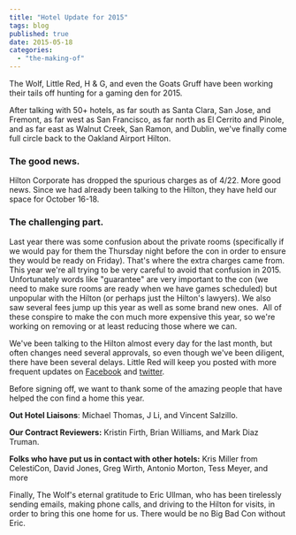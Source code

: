 ```yaml
---
title: "Hotel Update for 2015"
tags: blog
published: true
date: 2015-05-18
categories: 
  - "the-making-of"
---
```


The Wolf, Little Red, H & G, and even the Goats Gruff have been working their tails off hunting for a gaming den for 2015.

After talking with 50+ hotels, as far south as Santa Clara, San Jose, and Fremont, as far west as San Francisco, as far north as El Cerrito and Pinole, and as far east as Walnut Creek, San Ramon, and Dublin, we've finally come full circle back to the Oakland Airport Hilton.

### The good news.

Hilton Corporate has dropped the spurious charges as of 4/22. More good news. Since we had already been talking to the Hilton, they have held our space for October 16-18.

### The challenging part.

Last year there was some confusion about the private rooms (specifically if we would pay for them the Thursday night before the con in order to ensure they would be ready on Friday). That's where the extra charges came from. This year we're all trying to be very careful to avoid that confusion in 2015. Unfortunately words like "guarantee" are very important to the con (we need to make sure rooms are ready when we have games scheduled) but unpopular with the Hilton (or perhaps just the Hilton's lawyers). We also saw several fees jump up this year as well as some brand new ones.  All of these conspire to make the con much more expensive this year, so we're working on removing or at least reducing those where we can.

We've been talking to the Hilton almost every day for the last month, but often changes need several approvals, so even though we've been diligent, there have been several delays. Little Red will keep you posted with more frequent updates on [Facebook](https://www.facebook.com/BigBadCon) and [twitter](https://twitter.com/bigbadcon).

Before signing off, we want to thank some of the amazing people that have helped the con find a home this year.

**Out Hotel Liaisons**: Michael Thomas, J Li, and Vincent Salzillo.

**Our Contract Reviewers:** Kristin Firth, Brian Williams, and Mark Diaz Truman.

**Folks who have put us in contact with other hotels:** Kris Miller from CelestiCon, David Jones, Greg Wirth, Antonio Morton, Tess Meyer, and more

Finally, The Wolf's eternal gratitude to Eric Ullman, who has been tirelessly sending emails, making phone calls, and driving to the Hilton for visits, in order to bring this one home for us. There would be no Big Bad Con without Eric.
